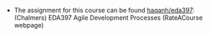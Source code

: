 - The assignment for this course can be found [haqanh/eda397](https://github.com/haqanh/eda397): (Chalmers) EDA397 Agile Development Processes (RateACourse webpage)

